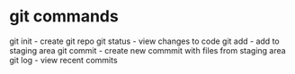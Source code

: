 # git commands

git init - create git repo
git status -  view changes to code
git add - add to staging area
git commit - create new commmit with files from staging area
git log - view recent commits